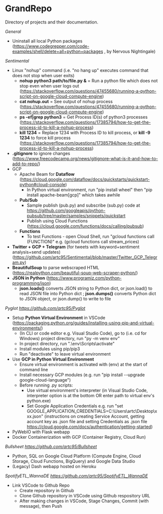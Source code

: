 # GrandRepo
Directory of projects and their documentation.

_General_
- Uninstall all local Python packages (https://www.codegrepper.com/code-examples/shell/delete+all+python+packages , by Nervous Nightingale)

_Sentimental_
- Linux "nohup" command (i.e. "no hang up" executes command that does not stop when user exits)
  - **nohup python3 path/to/file.py &** = Run a python file which does not stop even when user logs out (https://stackoverflow.com/questions/47455680/running-a-python-script-on-google-cloud-compute-engine)
  - **cat nohup.out** = See output of nohup process (https://stackoverflow.com/questions/47455680/running-a-python-script-on-google-cloud-compute-engine)
  - **ps -ef|grep python3** = Get Process ID(s) of python3 processes (https://stackoverflow.com/questions/17385794/how-to-get-the-process-id-to-kill-a-nohup-process)
  - **kill 1234** = Replace 1234 with Process ID to kill process, or **kill -9 1234** to force kill process (https://stackoverflow.com/questions/17385794/how-to-get-the-process-id-to-kill-a-nohup-process)
- **.gitignore** to ignore changes (https://www.freecodecamp.org/news/gitignore-what-is-it-and-how-to-add-to-repo/)
- GCP
  - Apache Beam for **Dataflow** (https://cloud.google.com/dataflow/docs/quickstarts/quickstart-python#cloud-console)
    - In Python virtual environment, run "pip install wheel" then "pip install apache-beam[gcp]" which takes awhile
  - **Pub/Sub**
    - Sample publish (pub.py) and subscribe (sub.py) code at https://github.com/googleapis/python-pubsub/tree/master/samples/snippets/quickstart
    - Publish using Cloud Functions (https://cloud.google.com/functions/docs/calling/pubsub)
  - **Functions**
    - To test Functions - open Cloud Shell, run "gcloud functions call (FUNCTION)" e.g. (gcloud functions call stream_prices)  
- **Twitter + GCP + Telegram** (for tweets with keyword+sentiment analysis+send updates) (https://github.com/artc95/Sentimental/blob/master/Twitter_GCP_Telegram.py)
- **BeautifulSoup** to parse webscraped HTML (https://realpython.com/beautiful-soup-web-scraper-python/)
- **JSON in Python** (https://www.programiz.com/python-programming/json)
  - **json.loads()** converts JSON string to Python dict, or json.load() to read JSON file into Python dict ; **json.dumps()** converts Python dict to JSON object, or json.dump() to write to file 

_Pyglot https://github.com/artc95/Pyglot_
- Setup **Python Virtual Environment** in VSCode (https://packaging.python.org/guides/installing-using-pip-and-virtual-environments/)
  - (In CLI or code editor e.g. Visual Studio Code), go to (i.e. cd for Windows) project directory, run "py -m venv env"
  - In project directory, run ".\env\Scripts\activate"
  - Install modules using pip/pip3
  - Run "deactivate" to leave virtual environment
- Use **GCP in Python Virtual Environment**
  - Ensure virtual environment is activated with (env) at the start of command line
  - Install necessary GCP modules (e.g. run "pip install --upgrade google-cloud-language")
  - Before running .py scripts:
    - Use virtual environment's interpreter (in Visual Studio Code, interpreter option is at the bottom OR enter path to virtual env's python.exe)
    - Set Google Application Credentials e.g. run "set GOOGLE_APPLICATION_CREDENTIALS=C:\Users\artc\Desktop\xxx.json" (instructions on creating Service Account, getting account key as .json file and setting Credentials as .json file https://cloud.google.com/docs/authentication/getting-started)
- PyWebIO with Flask webapp
- Docker Containerization with GCP (Container Registry, Cloud Run)

_Bullsheet https://github.com/artc95/Bullsheet_
- Python, SQL on Google Cloud Platform (Compute Engine, Cloud Storage, Cloud Functions, BigQuery) and Google Data Studio
- (Legacy) Dash webapp hosted on Heroku

_SpotifyETL_WannaDE https://github.com/artc95/SpotifyETL_WannaDE_
- Link VSCode to Github Repo
  - Create repository in Github
  - Clone Github repository in VSCode using Github respository URL
  - After making changes in VSCode, Stage Changes, Commit (with message), then Push  


